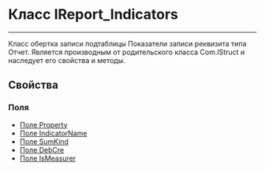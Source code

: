 ﻿---
Link: CMP.Rec.Properties.IReport_Indicators
---

<!--- Навигация
[Имя проекта](#)
-->

# Класс IReport_Indicators
---

Класс обертка записи подтаблицы Показатели записи реквизита типа Отчет.
Является производным от родительского класса Com.IStruct и наследует его свойства и методы.

<!---
## Примеры
-->

## Свойства

<!--
### Типы
* [Тип 1](#)
-->

### Поля
* [Поле Property](Property)
* [Поле IndicatorName](IndicatorName)
* [Поле SumKind](SumKind)
* [Поле DebCre](DebCre)
* [Поле IsMeasurer](IsMeasurer)
